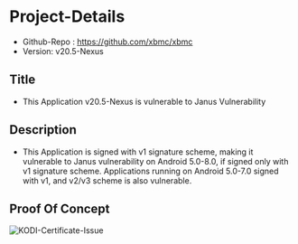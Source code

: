 
# Project-Details 
- Github-Repo : https://github.com/xbmc/xbmc 
- Version: v20.5-Nexus 

## Title 
- This Application v20.5-Nexus is vulnerable to Janus Vulnerability

## Description
- This  Application is signed with v1 signature scheme, making it vulnerable to Janus vulnerability on Android 5.0-8.0,
if signed only with v1 signature scheme. Applications running on Android 5.0-7.0 signed with v1, and v2/v3 scheme is also vulnerable.

## Proof Of Concept
![KODI-Certificate-Issue](https://github.com/ctflearner/Android_Findings/assets/98345027/ea988354-5ebd-4967-8cdc-ac6e32b38ac9)
